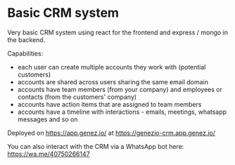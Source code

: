 # Basic CRM system

Very basic CRM system using react for the frontend and express / mongo in the backend.

Capabilities:
- each user can create multiple accounts they work with (potential customers)
- accounts are shared across users sharing the same email domain
- accounts have team members (from your company) and employees or contacts (from the customers' company)
- accounts have action items that are assigned to team members
- accounts have a timeline with interactions - emails, meetings, whatsapp messages and so on

Deployed on https://app.genez.io/ at https://genezio-crm.app.genez.io/


You can also interact with the CRM via a WhatsApp bot here: https://wa.me/40750266147